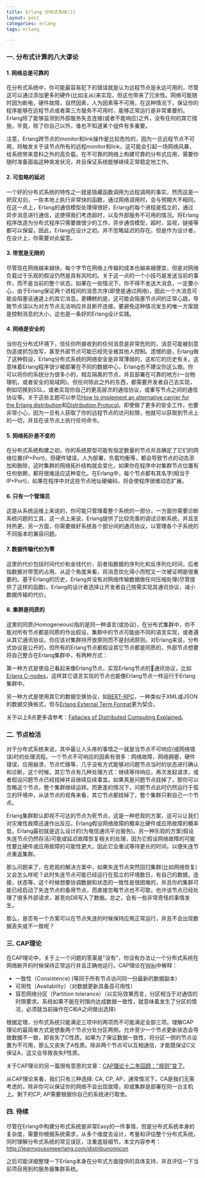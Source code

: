 ```yaml
---
title: Erlang 分布式系统(1)
layout: post
categories: erlang
tags: erlang

---
```

### 一. 分布式计算的八大谬论

#### 1. 网络总是可靠的

在分布式系统中，你可能最容易犯下的错误就是认为远程节点是永远可用的，尽管这可以通过添加更多的硬件(比如主从)来实现，但这也带来了冗余性。网络可能随时因为断电，硬件故障，自然因素，人为因素等不可用，在这种情况下，保证你的程序能够在远程节点或者第三方服务不可用时，能够正常运行是非常重要的。Erlang除了能够监测到外部服务失去连接(或者不能响应)之外，没有任何的其它措施，毕竟，除了你自己以外，谁也不知道某个组件有多重要。

注意，Erlang跨节点的monitor和link操作是比较危险的，因为一旦远程节点不可用，将触发关于该节点所有的远程monitor和link，这可能会引起一场网络风暴，给系统带来意料之外的高负载。在不可靠的网络上构建可靠的分布式应用，需要你随时准备面临这种突发状况，并且保证系统能够继续正常稳定地工作。

<!--more-->

#### 2. 可忽略的延迟

一个好的分布式系统的特性之一就是隐藏函数调用为远程调用的事实，然而这是一把双刃剑，一些本地上执行非常快的函数，通过网络调用时，会与预期大不相同。在这一点上，Erlang的通信模型处理得很好，Erlang的每个进程是孤立的，通过异步消息进行通信，这使得我们考虑超时，以及外部服务不可用的情况。将Erlang程序改造为分布式程序只需要做很少的工作，异步通信模型，超时，监视，链接等都可以保留。因此，Erlang在设计之初，并不忽略延迟的存在。但是作为设计者，在设计上，你需要对此留意。

#### 3. 带宽是无限的

尽管现在网络越来越快，每个字节在网络上传输的成本也越来越便宜，但是对网络负载过于乐观的假设仍然是具有风险的。关于这一点的一个小技巧是发送当前的事件，而不是当前的整个状态。如果在一些情况下，你不得不发送大消息，一定要小心，由于Erlang保证两个进程间的消息次序(即使是通过网络)，因此一个大消息可能会阻塞该通道上的其它消息。更糟糕的是，这可能会阻塞节点间的正常心跳，导致节点误以为对方节点无法响应并且断开连接。要避免这种情况发生的唯一方案就是控制消息的大小，这也是一条好的Erlang设计实践。

#### 4. 网络是安全的

当你在分布式环境下，信任你所接收到的任何消息是非常危险的，消息可能被刻意伪造或抓包改写，甚至外部节点可能已经完全被其他人控制。遗憾的是，Erlang做了这种假设，Erlang分布式系统的网络安全是非常薄弱的，这和它的历史有关。这意味着Erlang程序很少被部署在不同的数据中心，Erlang也不建议你这么做。你可以将你的系统分为很多小的，相互隔离的节点，并且部署在可靠的地方(一台物理机，或者安全的局域网)。但任何除此之外的东西，都需要开发者自己去实现，例如切换到SSL，或者实现你自己的更高层次的通信协议，或重写节点之间的通信协议等。关于这些主题可以参见[How to implement an alternative carrier for the Erlang distribution][]和[Distribution Protocol][]。即使做了更多的安全工作，也要非常小心，因为一旦有人获取了你的远程节点的访问权限，他就可以获取到节点上的一切，并且在该节点上执行任何命令。

#### 5. 网络拓扑是不变的

在分布式系统构建之初，你的系统原型可能有指定数量的节点并且确定了它们的网络位置(IP+Port)，但硬件错误，人为部署，负载均衡等，都会导致节点的动态添加和删除，这时集群的网络拓扑结构就会变化，如果你在程序中对集群节点位置有任何依赖，都将很难适应这种变化。在Erlang中，每个节点都有其名字(相当于IP+Port)，如果在程序中对这些节点地址硬编码，将会使程序很难动态扩展。

#### 6. 只有一个管理员

这是从系统运维上来说的，你可能只管理着整个系统的一部分，一方面你需要诊断系统问题的工具，这一点上来说，Erlang提供了比较完善的调试诊断系统，并且支持热更。另一方面，你需要做好系统各个部分间的通讯协议，以管理各个子系统的不同版本的兼容问题。

#### 7. 数据传输代价为零

这里的代价包括时间代价和金钱代价，前者指数据的序列化和反序列化时间，后者指数据对带宽的占用，从这个角度来看，将消息优化得小而短又一次被证明是很重要的。基于Erlang的历史，Erlang并没有对网络传输数据做任何压缩处理(尽管提供了这样的函数)，Erlang的设计者选择让开发者自己按需实现其通讯协议，减小数据传输的代价。

#### 8. 集群是同质的

这里的同质(Homogeneous)指的是同一种语言(或协议)，在分布式集群中，你不能对所有节点都是同质的作出假设，集群中的节点可能由不同的语言实现，或者遵从其它通讯协议。你应该对集群持开放原则而不是封闭原则。对Erlang来说，分布式协议是公开的，但所有的Erlang节点都假设其它节点都是同质的，外部节点想要将自己整合在Erlang集群中，有两种方式：

第一种方式是使自己看起来像Erlang节点，实现Erlang节点的通讯协议，比如[Erlang C-nodes][]，这样其它语言实现的节点也能像Erlang节点一样运行于Erlang集群中。

另一种方式是使用其它的数据交换协议，如[BERT-RPC][]，一种类似于XML或JSON的数据交换格式，但与[Erlang External Term Format][]更为契合。

关于以上8点更多请参考：[Fallacies of Distributed Computing Explained][]。

### 二. 节点检活

对于分布式系统来说，其中最让人头疼的事情之一就是当节点不可响应(或网络错误)时的处理流程。一个节点不可响应的因素有很多：网络故障，网络拥塞，硬件错误，应用崩溃，节点忙碌等，几乎没有方式能够对问题节点当时的状态进行确认和诊断，这个时候，其它节点有几种处理方式：继续等待响应，再次发起请求，或者假设问题节点已经挂掉并且继续后续事宜。如果真是问题节点挂掉了，那你可以忽略这个节点，整个集群继续运转。而更差的情况下，问题节点此时仍然运行于孤立的环境中，从该节点的视角来看，其它节点都挂掉了，整个集群只剩自己一个节点。

Erlang集群默认即视不可达的节点为死节点，这是一种悲观的方案，这可以让我们对灾难性故障迅速作出反应。Erlang假设网络故障的概率比硬件或应用故障的概率低，Erlang最初就是这么设计的(为电信通讯平台服务)。另一种乐观的方案(假设失连节点仍然存活)可能或延迟故障恢复相关的处理，因为它假设网络故障的可能性要比硬件或应用故障的可能性更大，因此它会重试等待更长的时间，以便失连节点重返集群。

那么问题来了，在悲观的解决方案中，如果失连节点突然回归集群(比如网络恢复)又会怎么样呢？此时失连节点可能已经运行在孤立的环境数日，有自己的数据，连接，状态等。这个时候想要协调数据和状态的一致性是很困难的，并且你的集群可能已经启动了失连节点的备用节点，而直接忽略节点也不可取，也许该节点已经处理了很多外部请求，甚至向DB写入了数据。总之，会有一些非常奇怪的事情发生。

那么，是否有一个方案可以在节点失连的时候保持应用正常运行，并且不会出现数据丢失或不一致呢？

### 三. CAP理论

在CAP理论中，关于上一个问题的答案是"没有"，你没有办法让一个分布式系统在网络断开的时候保持正常运行并且正确地运行。CAP理论在[Wiki][CAP_Wiki]中解释：

- 一致性（Consistence) (等同于所有节点访问同一份最新的数据副本）
- 可用性（Availability）（对数据更新具备高可用性）
- 容忍网络分区（Partition tolerance）（以实际效果而言，分区相当于对通信的时限要求。系统如果不能在时限内达成数据一致性，就意味着发生了分区的情况，必须就当前操作在C和A之间做出选择)

根据定理，分布式系统只能满足三项中的两项而不可能满足全部三项。理解CAP理论的最简单方式是想象两个节点分处分区两侧。允许至少一个节点更新状态会导致数据不一致，即丧失了C性质。如果为了保证数据一致性，将分区一侧的节点设置为不可用，那么又丧失了A性质。除非两个节点可以互相通信，才能既保证C又保证A，这又会导致丧失P性质。

关于CAP理论的另一篇很有意思的文章：[CAP理论十二年回顾："规则"变了][]。

从CAP理论来看，我们只有三种选择: CA, CP, AP，通常情况下，CA是我们无需考虑的，除非你可以保证你的网络不会出现故障，抑或集群是部署在同一台主机上。剩下的CP, AP需要根据你自己的系统进行取舍。

### 四. 待续

尽管在Erlang中构建分布式系统是非常Easy的一件事情，但是分布式系统本身的复杂度，需要你根据系统需求，从多个维度去设计，考量和评估整个分布式系统，同时理解分布式系统的常见误区，注重底层细节。本文内容参考：http://learnyousomeerlang.com/distribunomicon

之后可能详细整理一下Erlang本身在分布式方面提供的具体支持，并且评估一下当前项目用到的服务器集群系统。


[How to implement an alternative carrier for the Erlang distribution]: http://erlang.org/doc/apps/erts/alt_dist.html
[Distribution Protocol]: http://erlang.org/doc/apps/erts/erl_dist_protocol.html
[Erlang C-nodes]: http://erlang.org/doc/tutorial/cnode.html
[BERT-RPC]: http://bert-rpc.org/
[Erlang External Term Format]: http://erlang.org/doc/apps/erts/erl_ext_dist.html
[Fallacies of Distributed Computing Explained]: http://www.rgoarchitects.com/Files/fallacies.pdf
[CAP_Wiki]: https://zh.wikipedia.org/wiki/CAP%E5%AE%9A%E7%90%86
[CAP理论十二年回顾："规则"变了]: http://www.infoq.com/cn/articles/cap-twelve-years-later-how-the-rules-have-changed
